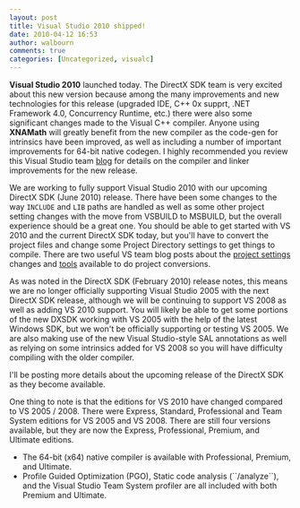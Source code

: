```yaml
---
layout: post
title: Visual Studio 2010 shipped!
date: 2010-04-12 16:53
author: walbourn
comments: true
categories: [Uncategorized, visualc]
---
```

**Visual Studio 2010** launched today. The DirectX SDK team is very excited about this new version because among the many improvements and new technologies for this release (upgraded IDE, C++ 0x supprt, .NET Framework 4.0, Concurrency Runtime, etc.) there were also some significant changes made to the Visual C++ compiler. Anyone using <strong>XNAMath</strong> will greatly benefit from the new compiler as the code-gen for intrinsics have been improved, as well as including a number of important improvements for 64-bit native codegen. I highly recommended you review this Visual Studio team <a title=blog href="https://devblogs.microsoft.com/cppblog/visual-c-code-generation-in-visual-studio-2010/">blog</a> for details on the compiler and linker improvements for the new release.

We are working to fully support Visual Studio 2010 with our upcoming DirectX SDK (June 2010) release. There have been some changes to the way ``INCLUDE`` and ``LIB`` paths are handled as well as some other project setting changes with the move from VSBUILD to MSBUILD, but the overall experience should be a great one. You should be able to get started with VS 2010 and the current DirectX SDK today, but you'll have to convert the project files and change some Project Directory settings to get things to compile. There are two useful VS team blog posts about the <a title="project settings changes" href="https://devblogs.microsoft.com/cppblog/project-settings-changes-with-vs2010/">project settings</a> changes and <a href="https://devblogs.microsoft.com/cppblog/to-the-command-line-enthusiasts-some-quick-know-hows-for-upgrading-to-vs-2010/">tools</a> available to do project conversions.

As was noted in the DirectX SDK (February 2010) release notes, this means we are no longer officially supporting Visual Studio 2005 with the next DirectX SDK release, although we will be continuing to support VS 2008 as well as adding VS 2010 support. You will likely be able to get some portions of the new DXSDK working with VS 2005 with the help of the latest Windows SDK, but we won't be officially supporting or testing VS 2005. We are also making use of the new Visual Studio-style SAL annotations as well as relying on some intrinsics added for VS 2008 so you will have difficulty compiling with the older compiler.

I'll be posting more details about the upcoming release of the DirectX SDK as they become available.

One thing to note is that the editions for VS 2010 have changed compared to VS 2005 / 2008. There were Express, Standard, Professional and Team System editions for VS 2005 and VS 2008. There are still four versions available, but they are now the Express, Professional, Premium, and Ultimate editions.

<ul>
<li>The 64-bit (x64) native compiler is available with Professional, Premium, and Ultimate.</li>
<li>Profile Guided Optimization (PGO), Static code analysis (``/analyze``), and the Visual Studio Team System profiler are all included with both Premium and Ultimate.</li>
</ul>

